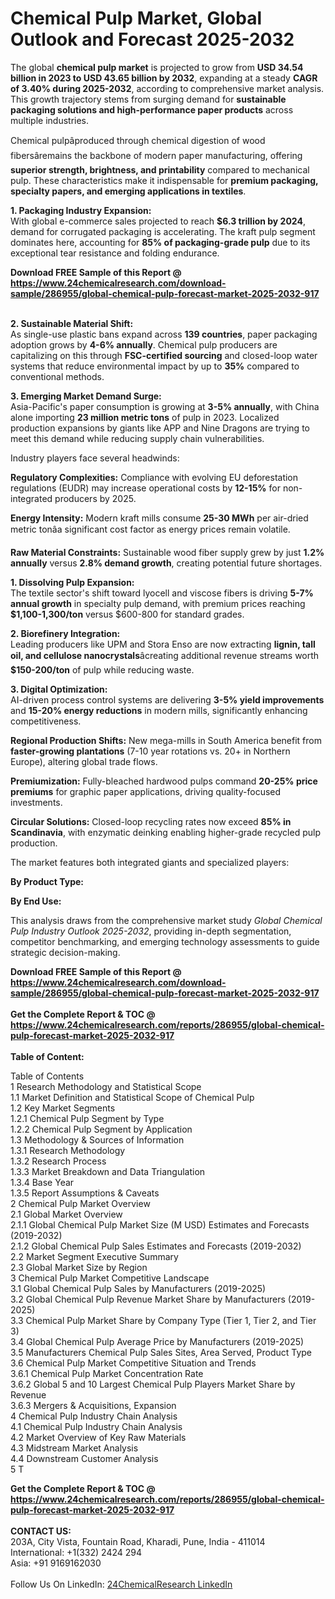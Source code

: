 <h1>Chemical Pulp Market, Global Outlook and Forecast 2025-2032</h1><p>The global <strong>chemical pulp market</strong> is projected to grow from <strong>USD 34.54 billion in 2023 to USD 43.65 billion by 2032</strong>, expanding at a steady <strong>CAGR of 3.40% during 2025-2032</strong>, according to comprehensive market analysis. This growth trajectory stems from surging demand for <strong>sustainable packaging solutions and high-performance paper products</strong> across multiple industries.</p><p>Chemical pulpâproduced through chemical digestion of wood fibersâremains the backbone of modern paper manufacturing, offering <strong>superior strength, brightness, and printability</strong> compared to mechanical pulp. These characteristics make it indispensable for <strong>premium packaging, specialty papers, and emerging applications in textiles</strong>.</p><p><strong>1. Packaging Industry Expansion:</strong><br>
With global e-commerce sales projected to reach <strong>$6.3 trillion by 2024</strong>, demand for corrugated packaging is accelerating. The kraft pulp segment dominates here, accounting for <strong>85% of packaging-grade pulp</strong> due to its exceptional tear resistance and folding endurance.</p><div><b>Download FREE Sample of this Report @ 
            <a href="https://www.24chemicalresearch.com/download-sample/286955/global-chemical-pulp-forecast-market-2025-2032-917">
            https://www.24chemicalresearch.com/download-sample/286955/global-chemical-pulp-forecast-market-2025-2032-917</a></b></div><br><p><strong>2. Sustainable Material Shift:</strong><br>
As single-use plastic bans expand across <strong>139 countries</strong>, paper packaging adoption grows by <strong>4-6% annually</strong>. Chemical pulp producers are capitalizing on this through <strong>FSC-certified sourcing</strong> and closed-loop water systems that reduce environmental impact by up to <strong>35%</strong> compared to conventional methods.</p><p><strong>3. Emerging Market Demand Surge:</strong><br>
Asia-Pacific's paper consumption is growing at <strong>3-5% annually</strong>, with China alone importing <strong>23 million metric tons</strong> of pulp in 2023. Localized production expansions by giants like APP and Nine Dragons are trying to meet this demand while reducing supply chain vulnerabilities.</p><p>Industry players face several headwinds:</p><p><strong>Regulatory Complexities:</strong> Compliance with evolving EU deforestation regulations (EUDR) may increase operational costs by <strong>12-15%</strong> for non-integrated producers by 2025.</p><p><strong>Energy Intensity:</strong> Modern kraft mills consume <strong>25-30 MWh</strong> per air-dried metric tonâa significant cost factor as energy prices remain volatile.</p><p><strong>Raw Material Constraints:</strong> Sustainable wood fiber supply grew by just <strong>1.2% annually</strong> versus <strong>2.8% demand growth</strong>, creating potential future shortages.</p><p><strong>1. Dissolving Pulp Expansion:</strong><br>
The textile sector's shift toward lyocell and viscose fibers is driving <strong>5-7% annual growth</strong> in specialty pulp demand, with premium prices reaching <strong>$1,100-1,300/ton</strong> versus $600-800 for standard grades.</p><p><strong>2. Biorefinery Integration:</strong><br>
Leading producers like UPM and Stora Enso are now extracting <strong>lignin, tall oil, and cellulose nanocrystals</strong>âcreating additional revenue streams worth <strong>$150-200/ton</strong> of pulp while reducing waste.</p><p><strong>3. Digital Optimization:</strong><br>
AI-driven process control systems are delivering <strong>3-5% yield improvements</strong> and <strong>15-20% energy reductions</strong> in modern mills, significantly enhancing competitiveness.</p><p><strong>Regional Production Shifts:</strong> New mega-mills in South America benefit from <strong>faster-growing plantations</strong> (7-10 year rotations vs. 20+ in Northern Europe), altering global trade flows.</p><p><strong>Premiumization:</strong> Fully-bleached hardwood pulps command <strong>20-25% price premiums</strong> for graphic paper applications, driving quality-focused investments.</p><p><strong>Circular Solutions:</strong> Closed-loop recycling rates now exceed <strong>85% in Scandinavia</strong>, with enzymatic deinking enabling higher-grade recycled pulp production.</p><p>The market features both integrated giants and specialized players:</p><p><strong>By Product Type:</strong></p><p><strong>By End Use:</strong></p><p>This analysis draws from the comprehensive market study <em>Global Chemical Pulp Industry Outlook 2025-2032</em>, providing in-depth segmentation, competitor benchmarking, and emerging technology assessments to guide strategic decision-making.</p><div><b>Download FREE Sample of this Report @ 
            <a href="https://www.24chemicalresearch.com/download-sample/286955/global-chemical-pulp-forecast-market-2025-2032-917">
            https://www.24chemicalresearch.com/download-sample/286955/global-chemical-pulp-forecast-market-2025-2032-917</a></b></div><br><div><b>Get the Complete Report & TOC @ 
            <a href="https://www.24chemicalresearch.com/reports/286955/global-chemical-pulp-forecast-market-2025-2032-917">
            https://www.24chemicalresearch.com/reports/286955/global-chemical-pulp-forecast-market-2025-2032-917</a></b></div><br>
            <b>Table of Content:</b><p>Table of Contents<br />
1 Research Methodology and Statistical Scope<br />
1.1 Market Definition and Statistical Scope of Chemical Pulp<br />
1.2 Key Market Segments<br />
1.2.1 Chemical Pulp Segment by Type<br />
1.2.2 Chemical Pulp Segment by Application<br />
1.3 Methodology & Sources of Information<br />
1.3.1 Research Methodology<br />
1.3.2 Research Process<br />
1.3.3 Market Breakdown and Data Triangulation<br />
1.3.4 Base Year<br />
1.3.5 Report Assumptions & Caveats<br />
2 Chemical Pulp Market Overview<br />
2.1 Global Market Overview<br />
2.1.1 Global Chemical Pulp Market Size (M USD) Estimates and Forecasts (2019-2032)<br />
2.1.2 Global Chemical Pulp Sales Estimates and Forecasts (2019-2032)<br />
2.2 Market Segment Executive Summary<br />
2.3 Global Market Size by Region<br />
3 Chemical Pulp Market Competitive Landscape<br />
3.1 Global Chemical Pulp Sales by Manufacturers (2019-2025)<br />
3.2 Global Chemical Pulp Revenue Market Share by Manufacturers (2019-2025)<br />
3.3 Chemical Pulp Market Share by Company Type (Tier 1, Tier 2, and Tier 3)<br />
3.4 Global Chemical Pulp Average Price by Manufacturers (2019-2025)<br />
3.5 Manufacturers Chemical Pulp Sales Sites, Area Served, Product Type<br />
3.6 Chemical Pulp Market Competitive Situation and Trends<br />
3.6.1 Chemical Pulp Market Concentration Rate<br />
3.6.2 Global 5 and 10 Largest Chemical Pulp Players Market Share by Revenue<br />
3.6.3 Mergers & Acquisitions, Expansion<br />
4 Chemical Pulp Industry Chain Analysis<br />
4.1 Chemical Pulp Industry Chain Analysis<br />
4.2 Market Overview of Key Raw Materials<br />
4.3 Midstream Market Analysis<br />
4.4 Downstream Customer Analysis<br />
5 T</p><div><b>Get the Complete Report & TOC @ 
            <a href="https://www.24chemicalresearch.com/reports/286955/global-chemical-pulp-forecast-market-2025-2032-917">
            https://www.24chemicalresearch.com/reports/286955/global-chemical-pulp-forecast-market-2025-2032-917</a></b></div><br><b>CONTACT US:</b><br>
            203A, City Vista, Fountain Road, Kharadi, Pune, India - 411014<br>
            International: +1(332) 2424 294<br>
            Asia: +91 9169162030 <br><br>
            Follow Us On LinkedIn: <a href="https://www.linkedin.com/company/24chemicalresearch/">24ChemicalResearch LinkedIn</a>